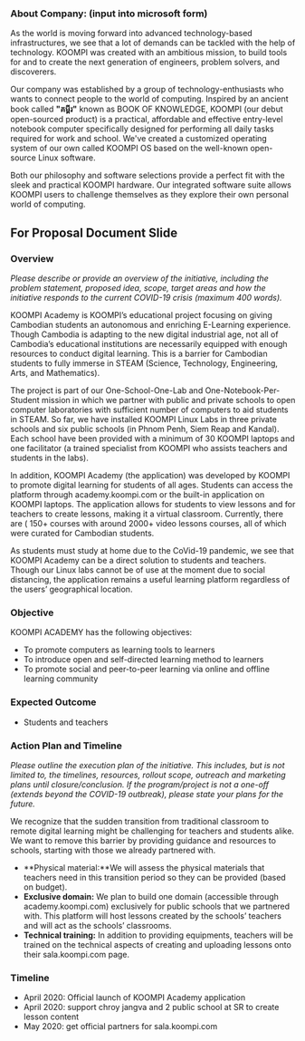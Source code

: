 ### About Company: (input into microsoft form)
As the world is moving forward into advanced technology-based infrastructures, we see that a lot of demands can be tackled with the help of technology. KOOMPI was created with an ambitious mission, to build tools for and to create the next generation of engineers, problem solvers, and discoverers. 

Our company was established by a group of technology-enthusiasts who wants to connect people to the world of computing.  Inspired by an ancient book called **"គម្ពីរ"** known as BOOK OF KNOWLEDGE, KOOMPI (our debut open-sourced product) is a practical, affordable and effective entry-level notebook computer specifically designed for performing all daily tasks required for work and school. We've created a customized operating system of our own called KOOMPI OS based on the well-known open-source Linux software.

Both our philosophy and software selections provide a perfect fit with the sleek and practical KOOMPI hardware. Our integrated software suite allows KOOMPI users to challenge themselves as they explore their own personal world of computing.

## For Proposal Document Slide

### Overview

*Please describe or provide an overview of the initiative, including the problem statement, proposed idea, scope, target areas and how the initiative responds to the current COVID-19 crisis (maximum 400 words).*

KOOMPI Academy is KOOMPI’s educational project focusing on giving Cambodian students an autonomous and enriching E-Learning experience. Though Cambodia is adapting to the new digital industrial age, not all of Cambodia’s educational institutions are necessarily equipped with enough resources to conduct digital learning. This is a barrier for Cambodian students to fully immerse in STEAM (Science, Technology, Engineering, Arts, and Mathematics).

The project is part of our One-School-One-Lab and One-Notebook-Per-Student mission in which we partner with public and private schools to open computer laboratories with sufficient number of computers to aid students in STEAM. So far, we have installed KOOMPI Linux Labs in three private schools and six public schools (in Phnom Penh, Siem Reap and Kandal). Each school have been provided with a minimum of 30 KOOMPI laptops and one facilitator (a trained specialist from KOOMPI who assists teachers and students in the labs). 

In addition, KOOMPI Academy (the application) was developed by KOOMPI to promote digital learning for students of all ages. Students can access the platform through academy.koompi.com or the built-in application on KOOMPI laptops. The application allows for students to view lessons and for teachers to create lessons, making it a virtual classroom. Currently, there are ( 150+ courses with around 2000+ video lessons courses, all of which were curated for Cambodian students. 

As students must study at home due to the CoVid-19 pandemic, we see that KOOMPI Academy can be a direct solution to students and teachers. Though our Linux labs cannot be of use at the moment due to social distancing, the application remains a useful learning platform regardless of the users’ geographical location.  

### Objective

KOOMPI ACADEMY has the following objectives: 
- To promote computers as learning tools to learners
- To introduce open and self-directed learning method to learners
- To promote social and peer-to-peer learning via online and offline learning community

### Expected Outcome
- Students and teachers 


### Action Plan and Timeline
*Please outline the execution plan of the initiative. This includes, but is not limited to, the timelines, resources, rollout scope, outreach and marketing plans until closure/conclusion. If the program/project is not a one-off (extends beyond the COVID-19 outbreak), please state your plans for the future.*

We recognize that the sudden transition from traditional classroom to remote digital learning might be challenging for teachers and students alike. We want to remove this barrier by providing guidance and resources to schools, starting with those we already partnered with. 

- **Physical material:**We will assess the physical materials that teachers need in this transition period so they can be provided (based on budget). 
- **Exclusive domain:** We plan to build one domain (accessible through academy.koompi.com) exclusively for public schools that we partnered with. This platform will host lessons created by the schools’ teachers and will act as the schools’ classrooms. 
- **Technical training:** In addition to providing equipments, teachers will be trained on the technical aspects of creating and uploading lessons onto their sala.koompi.com page.

### Timeline
- April 2020: Official launch of KOOMPI Academy application 
- April 2020: support chroy jangva and 2 public school at SR to create lesson content
- May 2020: get official partners for sala.koompi.com


